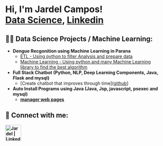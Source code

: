 <h1>Hi, I'm Jardel Campos! <br/><a href="github">Data Science</a>, <a href="https://www.linkedin.com/in/jardel-campos-788030113/">Linkedin</a></h1>

<h2>👨‍💻 Data Science Projects / Machine Learning:</h2>

- <b>Dengue Recgonition using Machine Learning in Parana</b>
  - [ETL - Using python to filter Analysis and prepare data](https://github.com/jardelsewo/analise_dengue)
  - [Machine Learning - Using python and many Machine Learning library to find the best algorithm](https://github.com/joshmadakor1/Algorithms-Practice)
- <b>Full Stack Chatbot (Python, NLP, Deep Learning Components, Java, Flask and mysql)</b>
  - [Create chatbot that improves through time]([github](https://github.com/jardelcampos/chatbot)] <b>
- <b>Auto Install Programs using Java (Java, Jsp, javascript, psexec and mysql)</b>
  - [manager web pages](github)

<h2> 🤳 Connect with me:</h2>

[<img align="left" alt="Jardel | LinkedIn" width="50px" src="https://cdn.jsdelivr.net/npm/simple-icons@v3/icons/linkedin.svg" />][linkedin]

[linkedin]:https://www.linkedin.com/in/jardel-campos-788030113/

<!--
**joshmadakor1/joshmadakor1** is a ✨ _special_ ✨ repository because its `README.md` (this file) appears on your GitHub profile.

Here are some ideas to get you started:

- 🔭 I’m currently working on ...
- 🌱 I’m currently learning ...
- 👯 I’m looking to collaborate on ...
- 🤔 I’m looking for help with ...
- 💬 Ask me about ...
- 📫 How to reach me: ...
- 😄 Pronouns: ...
- ⚡ Fun fact: ...
-->
